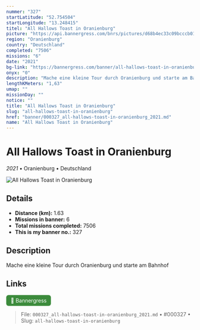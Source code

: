 ```yaml
---
nummer: "327"
startLatitude: "52.754504"
startLongitude: "13.248415"
titel: "All Hallows Toast in Oranienburg"
picture: "https://api.bannergress.com/bnrs/pictures/d68b4ec33c09bcccb018d7217cef7e0a"
region: "Oranienburg"
country: "Deutschland"
completed: "7506"
missions: "6"
date: "2021"
bg-link: "https://bannergress.com/banner/all-hallows-toast-in-oranienburg-fb29"
onyx: "0"
description: "Mache eine kleine Tour durch Oranienburg und starte am Bahnhof"
lengthKMeters: "1,63"
umap: ""
missionDay: ""
notice: ""
title: "All Hallows Toast in Oranienburg"
slug: "all-hallows-toast-in-oranienburg"
href: "banner/000327_all-hallows-toast-in-oranienburg_2021.md"
name: "All Hallows Toast in Oranienburg"
---
```

# All Hallows Toast in Oranienburg

*2021* • Oranienburg • Deutschland

![All Hallows Toast in Oranienburg](https://api.bannergress.com/bnrs/pictures/d68b4ec33c09bcccb018d7217cef7e0a)



## Details
- **Distance (km):** 1.63
- **Missions in banner:** 6
- **Total missions completed:** 7506
- **This is my banner no.:** 327



## Description
Mache eine kleine Tour durch Oranienburg und starte am Bahnhof



## Links
<a href="https://bannergress.com/banner/all-hallows-toast-in-oranienburg-fb29" target="_blank" style="display:inline-block;margin-right:8px;padding:6px 12px;background:#3c8b3c;color:#fff;text-decoration:none;border-radius:6px;">🔗 Bannergress</a>



> File: `000327_all-hallows-toast-in-oranienburg_2021.md`
> • #000327
> • Slug: `all-hallows-toast-in-oranienburg`
